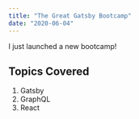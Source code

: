 ```yaml
---
title: "The Great Gatsby Bootcamp"
date: "2020-06-04"
---
```


I just launched a new bootcamp!

## Topics Covered

1. Gatsby
2. GraphQL
3. React
